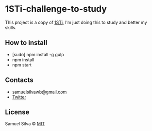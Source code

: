 # 1STi-challenge-to-study

This project is a copy of [1STi](https://github.com/1STi/desafio-frontend/blob/master/README.md), I'm just doing this to study and better my skills.

## How to install

- [sudo] npm install -g gulp
- npm install
- npm start 

## Contacts

- samuelsilvawb@gmail.com
- [Twitter](https://twitter.com/samuelsilvadev)


## License

Samuel Silva &copy; [MIT](https://github.com/samuelsilvadev/1STi-challenge-to-study/blob/master/LICENSE)
